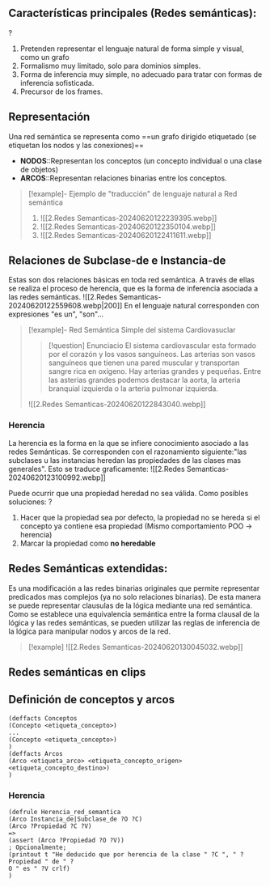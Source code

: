 
## Características principales (Redes semánticas):
?
1. Pretenden representar el lenguaje natural de forma simple y visual, como un grafo
2. Formalismo muy limitado, solo para dominios simples.
3. Forma de inferencia muy simple, no adecuado para tratar con formas de inferencia sofisticada.
4. Precursor de los frames.

## Representación

Una red semántica se representa como ==un grafo dirigido etiquetado (se etiquetan los nodos y las conexiones)==
- **NODOS**::Representan los conceptos (un concepto individual o una clase de objetos)
- **ARCOS**::Representan relaciones binarias entre los conceptos.

>[!example]- Ejemplo de "traducción" de lenguaje natural a Red semántica
>1. ![[2.Redes Semanticas-20240620122239395.webp]]
>2. ![[2.Redes Semanticas-20240620122350104.webp]]
>3. ![[2.Redes Semanticas-20240620122411611.webp]]

## Relaciones de **Subclase-de** e **Instancia-de**

Estas son dos relaciones básicas en toda red semántica. A través de ellas se realiza el proceso de herencia, que es la forma de inferencia asociada a las redes semánticas.
![[2.Redes Semanticas-20240620122559608.webp|200]]
En el lenguaje natural corresponden con expresiones "es un", "son"...

>[!example]- Red Semántica Simple del sistema Cardiovasuclar
>>[!question] Enunciacio
>>El sistema cardiovascular esta formado por el corazón y los vasos sanguíneos. Las arterias son vasos sanguíneos que tienen una pared muscular y transportan sangre rica en oxígeno. Hay arterias grandes y pequeñas. Entre las asterias grandes podemos destacar la aorta, la arteria branquial izquierda o la arteria pulmonar izquierda.
>
>![[2.Redes Semanticas-20240620122843040.webp]]

### Herencia

La herencia es la forma en la que se infiere conocimiento asociado a las redes Semánticas. Se corresponden con el razonamiento siguiente:"las subclases u las instancias heredan las propiedades de las clases mas generales". Esto se traduce graficamente:
![[2.Redes Semanticas-20240620123100992.webp]]

Puede ocurrir que una propiedad heredad no sea válida. Como posibles soluciones:
?
1. Hacer que la propiedad sea por defecto, la propiedad no se hereda si el concepto ya contiene esa propiedad (Mismo comportamiento POO -> herencia)
2. Marcar la propiedad como **no heredable**

## Redes Semánticas extendidas:
Es una modificación a las redes binarias originales que permite representar predicados mas complejos (ya no solo relaciones binarias). De esta manera se puede representar clausulas de la lógica mediante una red semántica. Como se establece una equivalencia semántica entre la forma clausal de la lógica y las redes semánticas, se pueden utilizar las reglas de inferencia de la lógica para manipular nodos y arcos de la red.

>[!example]
>![[2.Redes Semanticas-20240620130045032.webp]]

## Redes semánticas en clips
## Definición de conceptos y arcos
```clips
(deffacts Conceptos  
(Concepto <etiqueta_concepto>)  
...  
(Concepto <etiqueta_concepto>)  
)  
(deffacts Arcos  
(Arco <etiqueta_arco> <etiqueta_concepto_origen> <etiqueta_concepto_destino>)  
)  
```

### Herencia
```clips
(defrule Herencia_red_semantica  
(Arco Instancia_de|Subclase_de ?O ?C)  
(Arco ?Propiedad ?C ?V)  
=>  
(assert (Arco ?Propiedad ?O ?V))  
; Opcionalmente;  
(printout t "He deducido que por herencia de la clase " ?C ", " ?Propiedad " de " ?  
O " es " ?V crlf)  
)  
```
